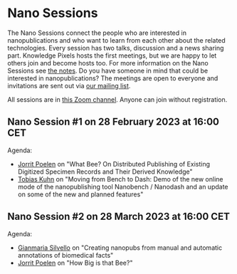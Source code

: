# Nano Sessions

The Nano Sessions connect the people who are interested in nanopublications and who want to learn from each other about the related technologies. Every session has two talks, discussion and a news sharing part. Knowledge Pixels hosts the first meetings, but we are happy to let others join and become hosts too. For more information on the Nano Sessions see [the notes](https://docs.google.com/document/d/1-0aImR4bFHmay8j6bSFgIDi9sw01KXdmYw9szyhAWmY/edit#). 
Do you have someone in mind that could be interested in nanopublications? The meetings are open to everyone and invitations are sent out via [our mailing list](https://groups.google.com/g/nanopub-users/).

All sessions are in [this Zoom channel](https://vu-live.zoom.us/j/97176002956?pwd=UHh5MGJWNHpEcFZKbTA0Kzcrc29TQT09). Anyone can join without registration.

## Nano Session #1 on 28 February 2023 at 16:00 CET

Agenda:

- [Jorrit Poelen](https://jhpoelen.nl) on "What Bee? On Distributed Publishing of Existing Digitized Specimen Records and Their Derived Knowledge"
- [Tobias Kuhn](https://tkuhn.org) on "Moving from Bench to Dash: Demo of the new online mode of the nanopublishing tool Nanobench / Nanodash and an update on some of the new and planned features"

## Nano Session #2 on 28 March 2023 at 16:00 CET

Agenda:

- [Gianmaria Silvello](http://www.dei.unipd.it/~silvello/) on "Creating nanopubs from manual and automatic annotations of biomedical facts"
- [Jorrit Poelen](https://jhpoelen.nl) on "How Big is that Bee?"

